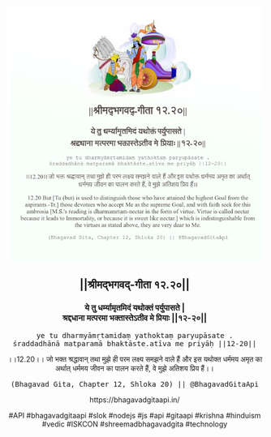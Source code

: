 <img src="../../asset/BG_12_20.png"/>
<center><h2>||श्रीमद्‍भगवद्‍-गीता १२.२०||</h2>
<h3>ये तु धर्म्यामृतमिदं यथोक्तं पर्युपासते |<br/>श्रद्दधाना मत्परमा भक्तास्तेऽतीव मे प्रियाः ||१२-२०||</h3>
<pre>ye tu dharmyāmṛtamidaṃ yathoktaṃ paryupāsate .<br/>śraddadhānā matparamā bhaktāste.atīva me priyāḥ ||12-20||</pre>
<p>।।12.20।। जो भक्त श्रद्धावान् तथा मुझे ही परम लक्ष्य समझने वाले हैं और इस यथोक्त धर्ममय अमृत का अर्थात् धर्ममय जीवन का पालन करते हैं, वे मुझे अतिशय प्रिय हैं।।</p>
<pre>(Bhagavad Gita, Chapter 12, Shloka 20) || @BhagavadGitaApi</pre><p>https://bhagavadgitaapi.in/</p><p>#API #bhagavadgitaapi #slok #nodejs #js #api #gitaapi #krishna #hinduism #vedic #ISKCON #shreemadbhagavadgita #technology</p></center>